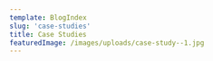 ```yaml
---
template: BlogIndex
slug: 'case-studies'
title: Case Studies
featuredImage: /images/uploads/case-study--1.jpg
---
```

